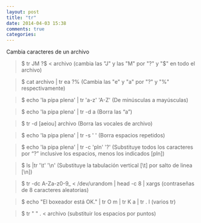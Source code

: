 ```yaml
---
layout: post
title: "tr"
date: 2014-04-03 15:38
comments: true
categories: 
---
```

Cambia caracteres de un archivo

>$ tr JM ?$ < archivo  (cambia las "J" y las "M" por "?" y "$" en todo el archivo)

>$ cat archivo | tr ea ?% (Cambia las "e" y "a" por "?" y "%" respectivamente)

>$ echo 'la pipa plena' | tr 'a-z' 'A-Z'  (De minúsculas a mayúsculas)

>$ echo 'la pipa plena' | tr -d a (Borra las “a”)

>$ tr -d [aeiou] archivo  (Borra las vocales de archivo)

>$ echo 'la   pipa    plena' | tr -s ' ' (Borra espacios repetidos)

>$ echo 'la pipa plena' | tr -c 'pln' '?' (Substituye todos los caracteres  por “?” inclusive los espacios, menos los indicados [pln])

>$ ls |tr '\t' '\n' (Substituye la tabulación vertical [\t] por salto de linea [\n])

>$ tr -dc A-Za-z0-9_ < /dev/urandom | head -c 8 | xargs   (contraseñas de 8 caracteres aleatorias)

>$ echo "El boxeador está OK." | tr O m | tr K a | tr . l (varios tr)

>$ tr " " . < archivo (substituir los espacios por puntos)

